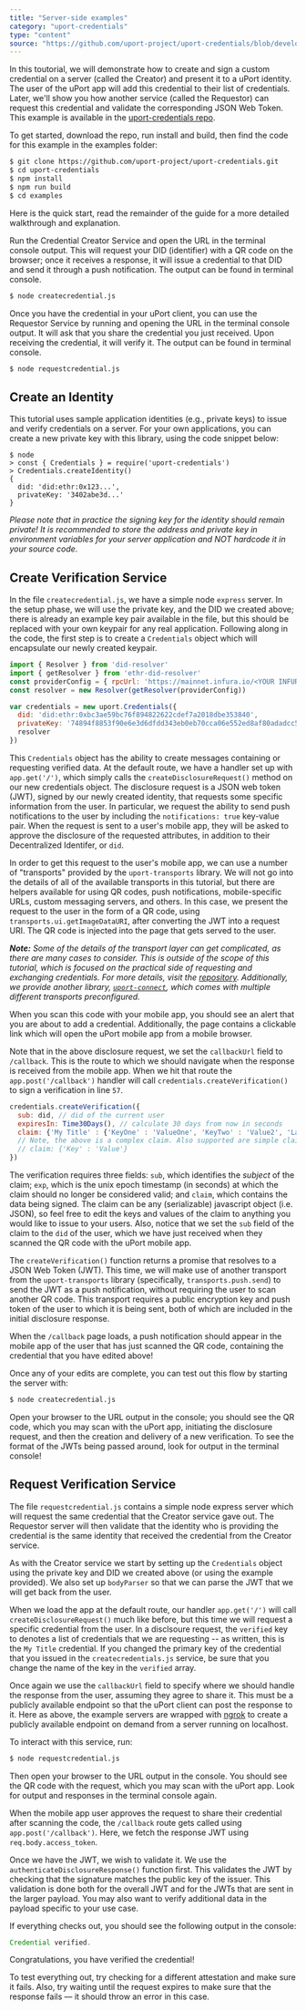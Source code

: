 ```yaml
---
title: "Server-side examples"
category: "uport-credentials"
type: "content"
source: "https://github.com/uport-project/uport-credentials/blob/develop/docs/guides/tutorial.md"
---
```


In this toutorial, we will demonstrate how to create and sign a custom credential on a server (called the Creator) and present it to a uPort identity. The user of the uPort app will add this credential to their list of credentials. Later, we'll show you how another service (called the Requestor) can request this credential and validate the corresponding JSON Web Token. This example is available in the [uport-credentials repo](https://github.com/uport-project/uport-credentials).

To get started, download the repo, run install and build, then find the code for this example in the examples folder:

``` bash
$ git clone https://github.com/uport-project/uport-credentials.git
$ cd uport-credentials
$ npm install
$ npm run build
$ cd examples
```

Here is the quick start, read the remainder of the guide for a more detailed walkthrough and explanation.

Run the Credential Creator Service and open the URL in the terminal console output. This will request your DID
(identifier) with a QR code on the browser; once it receives a response, it will issue a credential to that DID and
send it through a push notification. The output can be found in terminal console.

``` bash
$ node createcredential.js
```

Once you have the credential in your uPort client, you can use the Requestor Service by running and opening the URL in
the terminal console output. It will ask that you share the credential you just received. Upon receiving the credential,
it will verify it. The output can be found in terminal console.

``` bash
$ node requestcredential.js
```

## Create an Identity

This tutorial uses sample application identities (e.g., private keys) to issue and verify credentials on a server. For
your own applications, you can create a new private key with this library, using the code snippet below:

```
$ node
> const { Credentials } = require('uport-credentials')
> Credentials.createIdentity()
{
  did: 'did:ethr:0x123...',
  privateKey: '3402abe3d...'
}
```

*Please note that in practice the signing key for the identity should remain private!*
*It is recommended to store the address and private key in environment variables for your server application and NOT
hardcode it in your source code.*

## Create Verification Service

In the file `createcredential.js`, we have a simple node `express` server. In the setup phase, we will use the private
key, and the DID we created above; there is already an example key pair available in the file, but this should be
replaced with your own keypair for any real application. Following along in the code, the first step is to create a
`Credentials` object which will encapsulate our newly created keypair.

```js
import { Resolver } from 'did-resolver'
import { getResolver } from 'ethr-did-resolver'
const providerConfig = { rpcUrl: 'https://mainnet.infura.io/<YOUR INFURA PROJECT ID>' }
const resolver = new Resolver(getResolver(providerConfig))

var credentials = new uport.Credentials({
  did: 'did:ethr:0xbc3ae59bc76f894822622cdef7a2018dbe353840',
  privateKey: '74894f8853f90e6e3d6dfdd343eb0eb70cca06e552ed8af80adadcc573b35da3',
  resolver
})
```

This `Credentials` object has the ability to create messages containing or requesting verified data. At the default
route, we have a handler set up with `app.get('/')`, which simply calls the `createDisclosureRequest()` method on our
new credentials object. The disclosure request is a JSON web token (JWT), signed by our newly created identity, that
requests some specific information from the user. In particular, we request the ability to send push notifications to
the user by including the `notifications: true` key-value pair. When the request is sent to a user's mobile app, they
will be asked to approve the disclosure of the requested attributes, in addition to their Decentralized Identifer, or
`did`.

In order to get this request to the user's mobile app, we can use a number of "transports" provided by the
`uport-transports` library. We will not go into the details of all of the available transports in this tutorial, but
there are helpers available for using QR codes, push notifications, mobile-specific URLs, custom messaging servers, and
others. In this case, we present the request to the user in the form of a QR code, using
`transports.ui.getImageDataURI`, after converting the JWT into a request URI. The QR code is injected into the  page
that gets served to the user.

_**Note:** Some of the details of the transport layer can get complicated, as there are many cases to consider. This is
outside of the scope of this tutorial, which is focused on the practical side of requesting and exchanging credentials.
For more details, visit the [repository](https://github.com/uport-project/uport-transports). Additionally, we provide
another library, [`uport-connect`](https://github.com/uport-project/uport-connect), which comes with multiple different
transports preconfigured._ 

When you scan this code with your mobile app, you should see an alert that you are about to add a credential.
Additionally, the page contains a clickable link which will open the uPort mobile app from a mobile browser.

Note that in the above disclosure request, we set the `callbackUrl` field to `/callback`. This is the route to which
we should navigate when the response is received from the mobile app. When we hit that route the
`app.post('/callback')` handler will call `credentials.createVerification()` to sign a verification in line `57`.

```javascript
credentials.createVerification({
  sub: did, // did of the current user
  expiresIn: Time30Days(), // calculate 30 days from now in seconds
  claim: {'My Title' : {'KeyOne' : 'ValueOne', 'KeyTwo' : 'Value2', 'Last Key' : 'Last Value'} }
  // Note, the above is a complex claim. Also supported are simple claims:
  // claim: {'Key' : 'Value'}
})
```

The verification requires three fields: `sub`, which identifies the *subject* of the claim; `exp`, which is the unix
epoch timestamp (in seconds) at which the claim should no longer be considered valid; and `claim`, which contains the
data being signed. The claim can be any (serializable) javascript object (i.e. JSON), so feel free to edit the keys and
values of the claim to anything you would like to issue to your users. Also, notice that we set the `sub` field of the
claim to the `did` of the user, which we have just received when they scanned the QR code with the uPort mobile app. 

The `createVerification()` function returns a promise that resolves to a JSON Web Token (JWT). This time, we will make
use of another transport from the `uport-transports` library (specifically, `transports.push.send`) to send the JWT as
a push notification, without requiring the user to scan another QR code. This transport requires a public encryption
key and push token of the user to which it is being sent, both of which are included in the initial disclosure response.

When the `/callback` page loads, a push notification should appear in the mobile app of the user that has just scanned
the QR code, containing the credential that you have edited above!

Once any of your edits are complete, you can test out this flow by starting the server with:
```bash
$ node createcredential.js
```

Open your browser to the URL output in the console; you should see the QR code, which you may scan with the uPort app,
initiating the disclosure request, and then the creation and delivery of a new verification. To see the format of the
JWTs being passed around, look for output in the terminal console!

## Request Verification Service

The file `requestcredential.js` contains a simple node express server which will request the same credential that the
Creator service gave out. The Requestor server will then validate that the identity who is providing the credential is
the same identity that received the credential from the Creator service.

As with the Creator service we start by setting up the `Credentials` object using the private key and DID we created
above (or using the example provided). We also set up `bodyParser` so that we can parse the JWT that we will get back
from the user.

When we load the app at the default route, our handler `app.get('/')` will call `createDisclosureRequest()` much like
before, but this time we will request a specific credential from the user. In a disclsoure request, the  `verified` key
to denotes a list of credentials that we are requesting -- as written, this is the `My Title` credential. If you
changed the primary key of the credential that you issued in the `createcredentials.js` service, be sure that you change
the name of the key in the `verified` array.

Once again we use the `callbackUrl` field to specify where we should handle the response from the user, assuming they
agree to share it. This must be a publicly available endpoint so that the uPort client can post the response to it.
Here as above, the example servers are wrapped with [ngrok]() to create a publicly available endpoint on demand from a
server running on localhost.

To interact with this service, run:

```bash
$ node requestcredential.js
```

Then open your browser to the URL output in the console. You should see the QR code with the request, which you may scan
with the uPort app. Look for output and responses in the terminal console again.

When the mobile app user approves the request to share their credential after scanning the code, the `/callback` route
gets called using `app.post('/callback')`. Here, we fetch the response JWT using `req.body.access_token`.

Once we have the JWT, we wish to validate it. We use the `authenticateDisclosureResponse()` function first. This
validates the JWT by checking that the signature matches the public key of the issuer. This validation is done both for
the overall JWT and for the JWTs that are sent in the larger payload. You may also want to verify additional data in the
payload specific to your use case.

If everything checks out, you should see the following output in the console:

```js
Credential verified.
```
Congratulations, you have verified the credential!

To test everything out, try checking for a different attestation and make sure it fails. Also, try waiting until the
request expires to make sure that the response fails &mdash; it should throw an error in this case.
